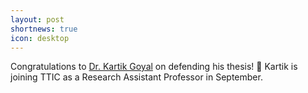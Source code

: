 ```yaml
---
layout: post
shortnews: true
icon: desktop
---
```


Congratulations to [Dr. Kartik Goyal](https://www.cs.cmu.edu/~kartikgo/) on defending his thesis! :tada: Kartik is joining TTIC as a Research Assistant Professor in September.
